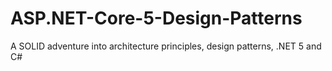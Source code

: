 # ASP.NET-Core-5-Design-Patterns
A SOLID adventure into architecture principles, design patterns, .NET 5 and C#

